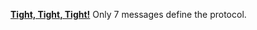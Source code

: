 ---
---
__[Tight, Tight, Tight!](http://www.youtube.com/watch?v=sPfxMIhEUrQ)__ Only 7 messages define the protocol.
